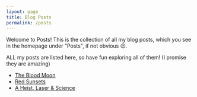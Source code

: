 ```yaml
---
layout: page
title: Blog Posts
permalink: /posts
---
```

<p>Welcome to Posts! This is the collection of all my blog posts, which you see in the homepage under "Posts", if not obvious 😉. </p><p>ALL my posts are listed here, so have fun exploring all of them! (I promise they are amazing)</p>
<ul>
<li class="project-links"><a href="https://basavaprabhuani.github.io/science/physics/2025/09/12/Blood-Moon.html" class="content-link">The Blood Moon</a></li>
<li class="project-links"><a href="https://basavaprabhuani.github.io/science/physics/2025/08/28/Rayleigh-Scattering.html" class="content-link">Red Sunsets</a></li>
<li class="project-links"><a href="https://basavaprabhuani.github.io/science/physics/2025/08/15/Tyndall-Effect.html" class="content-link">A Heist, Laser & Science</a></li>
</ul>

<!-- 
hr {
    display: block;
    margin-block-start: 0.5em;
    margin-block-end: 0.5em;
    margin-inline-start: auto;
    margin-inline-end: auto;
    color: gray;
    unicode-bidi: isolate;
    overflow: hidden;
    border-style: inset;
    border-width: 1px;
} -->

